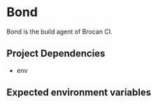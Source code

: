 # Bond

Bond is the build agent of Brocan CI.

## Project Dependencies

  * env

## Expected environment variables
